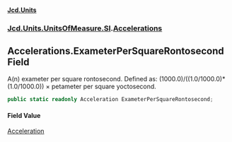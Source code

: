 #### [Jcd.Units](index.md 'index')
### [Jcd.Units.UnitsOfMeasure.SI](Jcd.Units.UnitsOfMeasure.SI.md 'Jcd.Units.UnitsOfMeasure.SI').[Accelerations](Accelerations.md 'Jcd.Units.UnitsOfMeasure.SI.Accelerations')

## Accelerations.ExameterPerSquareRontosecond Field

A(n) exameter per square rontosecond. Defined as: (1000.0)/((1.0/1000.0)*(1.0/1000.0)) × petameter per square yoctosecond.

```csharp
public static readonly Acceleration ExameterPerSquareRontosecond;
```

#### Field Value
[Acceleration](Acceleration.md 'Jcd.Units.UnitTypes.Acceleration')